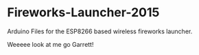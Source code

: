 # Fireworks-Launcher-2015
Arduino Files for the ESP8266 based wireless fireworks launcher.

Weeeee look at me go Garrett!
